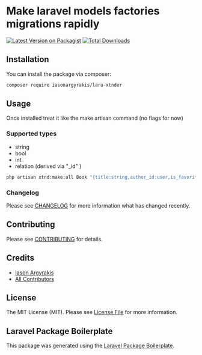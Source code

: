 # Make laravel models factories migrations rapidly

[![Latest Version on Packagist](https://img.shields.io/packagist/v/iasonargyrakis/lara-xtnder.svg?style=flat-square)](https://packagist.org/packages/iasonargyrakis/lara-xtnder)
[![Total Downloads](https://img.shields.io/packagist/dt/iasonargyrakis/lara-xtnder.svg?style=flat-square)](https://packagist.org/packages/iasonargyrakis/lara-xtnder)

## Installation

You can install the package via composer:

```bash
composer require iasonargyrakis/lara-xtnder
```

## Usage
Once installed
treat it like the make artisan command (no flags for now) 
### Supported types

- string
- bool
- int
- relation (derived via "_id" )
```php
php artisan xtnd:make:all Book "{title:string,author_id:user,is_favorite:bool,likes:int}"
```


### Changelog

Please see [CHANGELOG](CHANGELOG.md) for more information what has changed recently.

## Contributing

Please see [CONTRIBUTING](CONTRIBUTING.md) for details.

## Credits

-   [Iason Argyrakis](https://github.com/iasonargyrakis)
-   [All Contributors](../../contributors)

## License

The MIT License (MIT). Please see [License File](LICENSE.md) for more information.

## Laravel Package Boilerplate

This package was generated using the [Laravel Package Boilerplate](https://laravelpackageboilerplate.com).
